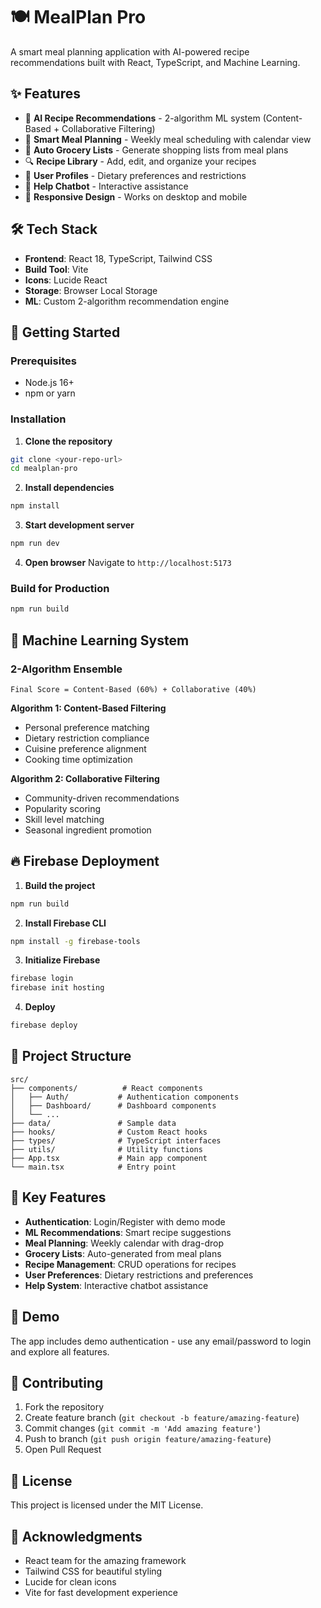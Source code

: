 # 🍽️ MealPlan Pro

A smart meal planning application with AI-powered recipe recommendations built with React, TypeScript, and Machine Learning.

## ✨ Features

- 🤖 **AI Recipe Recommendations** - 2-algorithm ML system (Content-Based + Collaborative Filtering)
- 📅 **Smart Meal Planning** - Weekly meal scheduling with calendar view
- 🛒 **Auto Grocery Lists** - Generate shopping lists from meal plans
- 🔍 **Recipe Library** - Add, edit, and organize your recipes
- 👤 **User Profiles** - Dietary preferences and restrictions
- 💬 **Help Chatbot** - Interactive assistance
- 📱 **Responsive Design** - Works on desktop and mobile

## 🛠️ Tech Stack

- **Frontend**: React 18, TypeScript, Tailwind CSS
- **Build Tool**: Vite
- **Icons**: Lucide React
- **Storage**: Browser Local Storage
- **ML**: Custom 2-algorithm recommendation engine

## 🚀 Getting Started

### Prerequisites
- Node.js 16+ 
- npm or yarn

### Installation

1. **Clone the repository**
```bash
git clone <your-repo-url>
cd mealplan-pro
```

2. **Install dependencies**
```bash
npm install
```

3. **Start development server**
```bash
npm run dev
```

4. **Open browser**
Navigate to `http://localhost:5173`

### Build for Production

```bash
npm run build
```

## 🤖 Machine Learning System

### 2-Algorithm Ensemble
```
Final Score = Content-Based (60%) + Collaborative (40%)
```

**Algorithm 1: Content-Based Filtering**
- Personal preference matching
- Dietary restriction compliance
- Cuisine preference alignment
- Cooking time optimization

**Algorithm 2: Collaborative Filtering**
- Community-driven recommendations
- Popularity scoring
- Skill level matching
- Seasonal ingredient promotion

## 🔥 Firebase Deployment

1. **Build the project**
```bash
npm run build
```

2. **Install Firebase CLI**
```bash
npm install -g firebase-tools
```

3. **Initialize Firebase**
```bash
firebase login
firebase init hosting
```

4. **Deploy**
```bash
firebase deploy
```

## 📁 Project Structure

```
src/
├── components/          # React components
│   ├── Auth/           # Authentication components
│   ├── Dashboard/      # Dashboard components
│   └── ...
├── data/               # Sample data
├── hooks/              # Custom React hooks
├── types/              # TypeScript interfaces
├── utils/              # Utility functions
├── App.tsx             # Main app component
└── main.tsx            # Entry point
```

## 🎯 Key Features

- **Authentication**: Login/Register with demo mode
- **ML Recommendations**: Smart recipe suggestions
- **Meal Planning**: Weekly calendar with drag-drop
- **Grocery Lists**: Auto-generated from meal plans
- **Recipe Management**: CRUD operations for recipes
- **User Preferences**: Dietary restrictions and preferences
- **Help System**: Interactive chatbot assistance

## 📱 Demo

The app includes demo authentication - use any email/password to login and explore all features.

## 🤝 Contributing

1. Fork the repository
2. Create feature branch (`git checkout -b feature/amazing-feature`)
3. Commit changes (`git commit -m 'Add amazing feature'`)
4. Push to branch (`git push origin feature/amazing-feature`)
5. Open Pull Request

## 📄 License

This project is licensed under the MIT License.

## 🙏 Acknowledgments

- React team for the amazing framework
- Tailwind CSS for beautiful styling
- Lucide for clean icons
- Vite for fast development experience